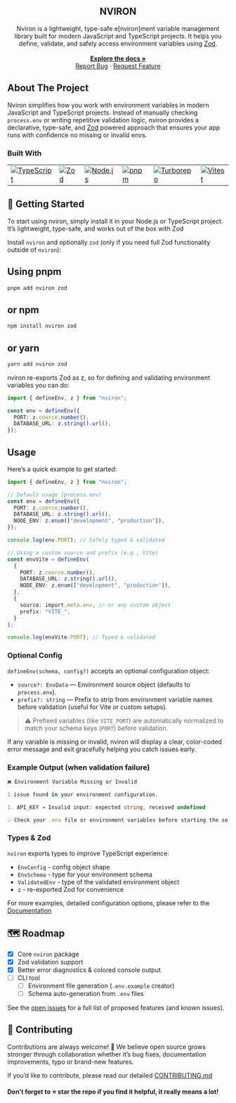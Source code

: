 <div align="center">
<h2 align="center">NVIRON</h2>

  <p align="center">Nviron is a lightweight, type-safe e[nviron]ment variable management library built for modern JavaScript and TypeScript projects. It helps you define, validate, and safely access environment variables using <a href="https://zod.dev">Zod</a>.
    <br />
    <br />
    <a href="https://nviron.vercel.app"><strong>Explore the docs »</strong></a>
    <br />
    <a href="https://github.com/ubeyidah/nviron/issues/new?labels=bug">Report Bug</a>
    &middot;
    <a href="https://github.com/ubeyidah/nviron/issues/new?labels=enhancement">Request Feature</a>
  </p>
</div>

<!-- ABOUT THE PROJECT -->

## About The Project

Nviron simplifies how you work with environment variables in modern JavaScript and TypeScript projects.
Instead of manually checking `process.env` or writing repetitive validation logic, nviron provides a declarative, type-safe, and <a href="https://zod.dev">Zod</a> powered approach that ensures your app runs with confidence no missing or invalid envs.

### Built With

<table> <tr> <td><a href="https://www.typescriptlang.org/"><img src="https://img.shields.io/badge/TypeScript-3178C6?style=for-the-badge&logo=typescript&logoColor=white" alt="TypeScript" /></a></td> <td><a href="https://github.com/colinhacks/zod"><img src="https://img.shields.io/badge/Zod-3068E8?style=for-the-badge&logo=zod&logoColor=white" alt="Zod" /></a></td> <td><a href="https://nodejs.org/"><img src="https://img.shields.io/badge/Node.js-43853D?style=for-the-badge&logo=node.js&logoColor=white" alt="Node.js" /></a></td> <td><a href="https://pnpm.io/"><img src="https://img.shields.io/badge/pnpm-F69220?style=for-the-badge&logo=pnpm&logoColor=white" alt="pnpm" /></a></td> <td><a href="https://turbo.build/"><img src="https://img.shields.io/badge/Turborepo-000000?style=for-the-badge&logo=vercel&logoColor=white" alt="Turborepo" /></a></td> <td><a href="https://vitest.dev/"><img src="https://img.shields.io/badge/Vitest-6E9F18?style=for-the-badge&logo=vitest&logoColor=white" alt="Vitest" /></a></td> </tr> </table>

## 🚀 Getting Started

To start using nviron, simply install it in your Node.js or TypeScript project.
It’s lightweight, type-safe, and works out of the box with Zod

Install `nviron` and optionally `zod` (only if you need full Zod functionality outside of `nviron`):

## Using pnpm

```bash
pnpm add nviron zod
```

## or npm

```bash
npm install nviron zod
```

## or yarn

```bash
yarn add nviron zod
```

nviron re-exports Zod as z, so for defining and validating environment variables you can do:

```ts
import { defineEnv, z } from "nviron";

const env = defineEnv({
  PORT: z.coerce.number(),
  DATABASE_URL: z.string().url(),
});
```

## Usage

Here’s a quick example to get started:

```ts
import { defineEnv, z } from "nviron";

// Default usage (process.env)
const env = defineEnv({
  PORT: z.coerce.number(),
  DATABASE_URL: z.string().url(),
  NODE_ENV: z.enum(["development", "production"]),
});

console.log(env.PORT); // Safely typed & validated

// Using a custom source and prefix (e.g., Vite)
const envVite = defineEnv(
  {
    PORT: z.coerce.number(),
    DATABASE_URL: z.string().url(),
    NODE_ENV: z.enum(["development", "production"]),
  },
  {
    source: import.meta.env, // or any custom object
    prefix: "VITE_",
  }
);

console.log(envVite.PORT); // Typed & validated
```

### Optional Config

`defineEnv(schema, config?)` accepts an optional configuration object:

- `source?: EnvData` — Environment source object (defaults to `process.env`).
- `prefix?: string` — Prefix to strip from environment variable names before validation (useful for Vite or custom setups).

> ⚠️ Prefixed variables (like `VITE_PORT`) are automatically normalized to match your schema keys (`PORT`) before validation.

If any variable is missing or invalid, nviron will display a clear, color-coded error message and exit gracefully helping you catch issues early.

### Example Output (when validation failure)

```ts
❌ Environment Variable Missing or Invalid

1 issue found in your environment configuration.

1. API_KEY → Invalid input: expected string, received undefined

💡 Check your .env file or environment variables before starting the server.
```

### Types & Zod

`nviron` exports types to improve TypeScript experience:

- `EnvConfig` - config object shape
- `EnvSchema` - type for your environment schema
- `ValidatedEnv` - type of the validated environment object
- `z` - re-exported Zod for convenience

For more examples, detailed configuration options, please refer to the <a href="https://nviron.vercel.app">Documentation</a>

## 🗺️ Roadmap

- [x] Core `nviron` package
- [x] Zod validation support
- [x] Better error diagnostics & colored console output
- [ ] CLI tool
  - [ ] Environment file generation (`.env.example` creator)
  - [ ] Schema auto-generation from `.env` files

See the [open issues](https://github.com/ubeyidah/nviron/issues) for a full list of proposed features (and known issues).

## 🤝 Contributing

Contributions are always welcome! 🎉
We believe open source grows stronger through collaboration whether it’s bug fixes, documentation improvements, typo or brand-new features.

If you’d like to contribute, please read our detailed [CONTRIBUTING.md](./CONTRIBUTING.md)

#### Don’t forget to ⭐ star the repo if you find it helpful, it really means a lot!
